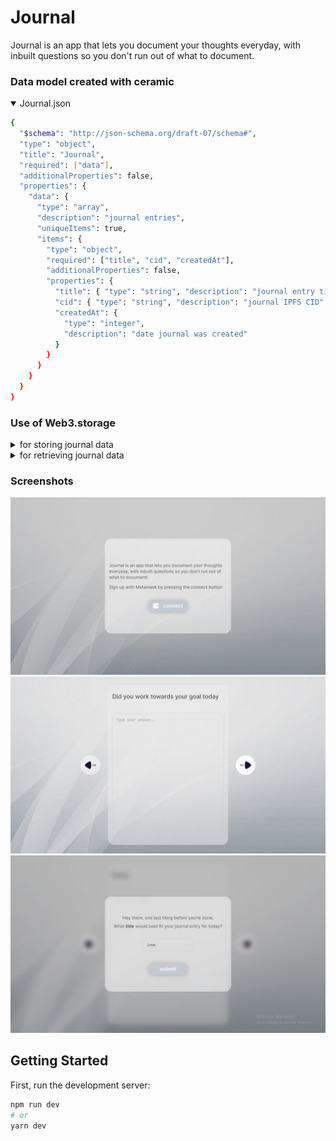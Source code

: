 <h1>Journal</h1>

Journal is an app that lets you document your thoughts everyday, with inbuilt questions so you don't run out of what to document.

### Data model created with ceramic

<details open>
 <summary>Journal.json</summary>

```sh
{
  "$schema": "http://json-schema.org/draft-07/schema#",
  "type": "object",
  "title": "Journal",
  "required": ["data"],
  "additionalProperties": false,
  "properties": {
    "data": {
      "type": "array",
      "description": "journal entries",
      "uniqueItems": true,
      "items": {
        "type": "object",
        "required": ["title", "cid", "createdAt"],
        "additionalProperties": false,
        "properties": {
          "title": { "type": "string", "description": "journal entry title" },
          "cid": { "type": "string", "description": "journal IPFS CID" },
          "createdAt": {
            "type": "integer",
            "description": "date journal was created"
          }
        }
      }
    }
  }
}
```

</details>

### Use of Web3.storage

<details >
 <summary>for storing journal data</summary>

```sh
{
    const cidData = {
      journal: journal,
    };

    const token = process.env.NEXT_PUBLIC_TOKEN;
    const storage = new Web3Storage({ token: token || "" });
    const buffer = Buffer.from(JSON.stringify(cidData));
    const file = [new File([buffer], "journal.json")];

    //get cid from web3.storage
    const cid = await storage.put(file, { wrapWithDirectory: false });
}
```

</details>

<details >
 <summary>for retrieving journal data</summary>

```sh
{
  useEffect(() => {
    try {
      fetch(`https://${journal && journal.journalCID}.ipfs.w3s.link/`)
        .then((results) => results.json())
        .then((data) => {
          setJournalEntry(data);
        });
    } catch (error) {
      alert(error);
    }
  }, []);
}
```

</details>

### Screenshots

![Alt text](screenshots/1.png?raw=true "1")
![Alt text](screenshots/2.png?raw=true "2")
![Alt text](screenshots/3.png?raw=true "3")

## Getting Started

First, run the development server:

```bash
npm run dev
# or
yarn dev
```
